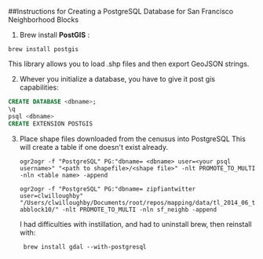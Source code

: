 ##Instructions for Creating a PostgreSQL Database for San Francisco Neighborhood Blocks

1. Brew install <b>PostGIS</b> :

 `brew install postgis`
  
  This library allows you to load .shp files and then export GeoJSON strings.


2. Whever you initialize a database, you have to give it post gis capabilities:
 ```sql
CREATE DATABASE <dbname>;
\q
psql <dbname>
CREATE EXTENSION POSTGIS 
```

3. Place shape files downloaded from the cenusus into PostgreSQL  This will create a table if one doesn't exist already. 
 
    `ogr2ogr -f "PostgreSQL" PG:"dbname= <dbname> user=<your psql username>" "<path to shapefile>/<shape file>" -nlt PROMOTE_TO_MULTI -nln <table name> -append`

    `ogr2ogr -f "PostgreSQL" PG:"dbname= zipfiantwitter user=clwilloughby" "/Users/clwilloughby/Documents/root/repos/mapping/data/tl_2014_06_tabblock10/" -nlt PROMOTE_TO_MULTI -nln sf_neighb -append`
    
    I had difficulties with instillation, and had to uninstall brew, then reinstall with:  
  
    ` brew install gdal --with-postgresql`